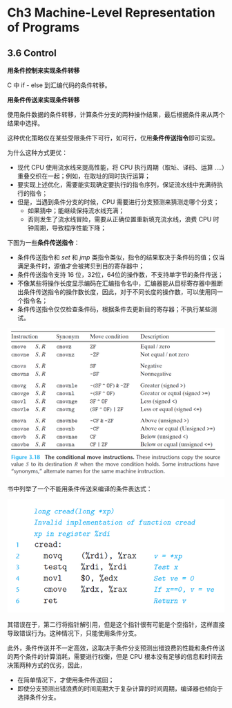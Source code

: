 # Ch3 Machine-Level Representation of Programs

## 3.6 Control

**用条件控制来实现条件转移**

C 中 if - else 到汇编代码的条件转移。



**用条件传送来实现条件转移**

使用条件数据的条件转移，计算条件分支的两种操作结果，最后根据条件来从两个结果中选择。

这种优化策略仅在某些受限条件下可行，如可行，仅用**条件传送指令**即可实现。

为什么这种方式更优：

* 现代 CPU 使用流水线来提高性能，将 CPU 执行周期（取址、译码、运算 ....）重叠交织在一起；例如，在取址的同时执行运算；
* 要实现上述优化，需要能实现确定要执行的指令序列，保证流水线中充满待执行的指令；
* 但是，当遇到条件分支的时候，CPU 需要进行分支预测来猜测走哪个分支；
    * 如果猜中；能继续保持流水线充满；
    * 否则发生了流水线冒险，需要从正确位置重新填充流水线，浪费 CPU 时钟周期，导致程序性能下降；



下图为一些**条件传送指令**：

* 条件传送指令和 $set$ 和 $jmp$ 类指令类似，指令的结果取决于条件码的值；仅当满足条件时，源值才会被拷贝到目的寄存器中；
* 条件传送指令支持 16 位，32位，64位的操作数，不支持单字节的条件传送；
* 不像某些将操作长度显示编码在汇编指令名中，汇编器能从目标寄存器中推断出条件传送指令的操作数长度，因此，对于不同长度的操作数，可以使用同一个指令名；
* 条件传送指令仅仅检查条件码，根据条件去更新目的寄存器；不执行某些测试。

![image-20211015214324943](assets/image-20211015214324943.png)



书中列举了一个不能用条件传送来编译的条件表达式：

![image-20211015215610687](assets/image-20211015215610687.png)

其错误在于，第二行将指针解引用，但是这个指针很有可能是个空指针，这样直接导致错误行为。这种情况下，只能使用条件分支。



此外，条件传送并不一定高效，这取决于条件分支预测出错浪费的性能和条件传送的两个条件的计算消耗，需要进行权衡，但是 CPU 根本没有足够的信息和时间去决策两种方式的优劣，因此，

* 在简单情况下，才使用条件传送回；
* 即使分支预测出错浪费的时间周期大于复杂计算的时间周期，编译器也倾向于选择条件分支。

